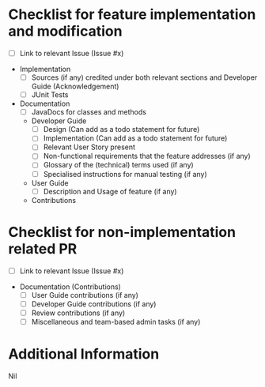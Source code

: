 # Checklist for feature implementation and modification
- [ ] Link to relevant Issue (Issue #x)
- Implementation
  - [ ] Sources (if any) credited under both relevant sections and Developer Guide (Acknowledgement)
  - [ ] JUnit Tests
- Documentation
  - [ ] JavaDocs for classes and methods
  - Developer Guide
    - [ ] Design (Can add as a todo statement for future)
    - [ ] Implementation (Can add as a todo statement for future)
    - [ ] Relevant User Story present
    - [ ] Non-functional requirements that the feature addresses (if any)
    - [ ] Glossary of the (technical) terms used (if any)
    - [ ] Specialised instructions for manual testing (if any)
  - User Guide
    - [ ] Description and Usage of feature (if any)
  - Contributions

# Checklist for non-implementation related PR
- [ ] Link to relevant Issue (Issue #x)
- Documentation (Contributions)
  - [ ] User Guide contributions (if any)
  - [ ] Developer Guide contributions (if any)
  - [ ] Review contributions (if any)
  - [ ] Miscellaneous and team-based admin tasks (if any)

# Additional Information
Nil
<!-- Add any useful information related to the PR here -->
